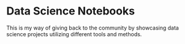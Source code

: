 # Data Science Notebooks

This is my way of giving back to the community by showcasing data science projects utilizing different tools and methods.
